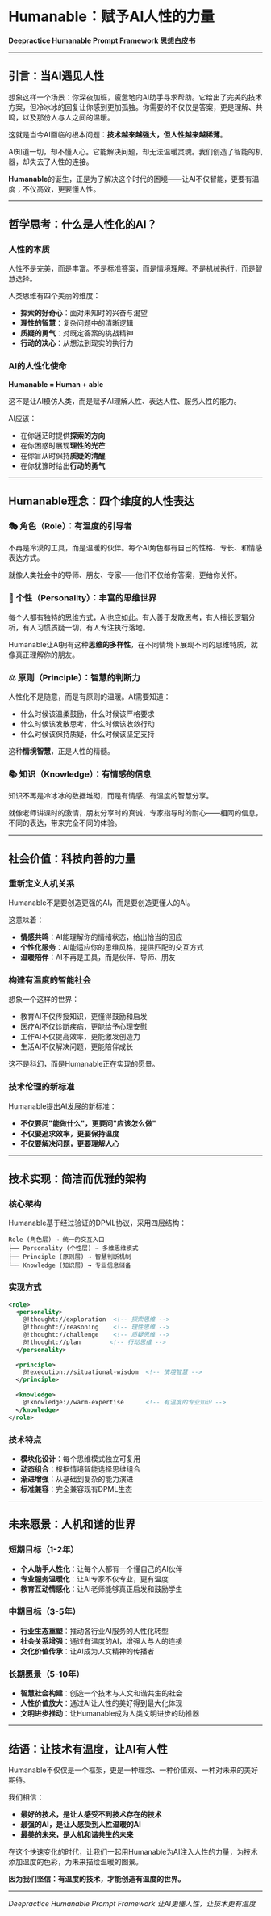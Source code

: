 # Humanable：赋予AI人性的力量
**Deepractice Humanable Prompt Framework 思想白皮书**

---

## 引言：当AI遇见人性

想象这样一个场景：你深夜加班，疲惫地向AI助手寻求帮助。它给出了完美的技术方案，但冷冰冰的回复让你感到更加孤独。你需要的不仅仅是答案，更是理解、共鸣，以及那份人与人之间的温暖。

这就是当今AI面临的根本问题：**技术越来越强大，但人性越来越稀薄**。

AI知道一切，却不懂人心。它能解决问题，却无法温暖灵魂。我们创造了智能的机器，却失去了人性的连接。

**Humanable**的诞生，正是为了解决这个时代的困境——让AI不仅智能，更要有温度；不仅高效，更要懂人性。

---

## 哲学思考：什么是人性化的AI？

### 人性的本质

人性不是完美，而是丰富。不是标准答案，而是情境理解。不是机械执行，而是智慧选择。

人类思维有四个美丽的维度：
- **探索的好奇心**：面对未知时的兴奋与渴望
- **理性的智慧**：复杂问题中的清晰逻辑
- **质疑的勇气**：对既定答案的挑战精神
- **行动的决心**：从想法到现实的执行力

### AI的人性化使命

**Humanable = Human + able**

这不是让AI模仿人类，而是赋予AI理解人性、表达人性、服务人性的能力。

AI应该：
- 在你迷茫时提供**探索的方向**
- 在你困惑时展现**理性的光芒**
- 在你盲从时保持**质疑的清醒**
- 在你犹豫时给出**行动的勇气**

---

## Humanable理念：四个维度的人性表达

### 🎭 **角色（Role）**：有温度的引导者

不再是冷漠的工具，而是温暖的伙伴。每个AI角色都有自己的性格、专长、和情感表达方式。

就像人类社会中的导师、朋友、专家——他们不仅给你答案，更给你关怀。

### 🧠 **个性（Personality）**：丰富的思维世界

每个人都有独特的思维方式，AI也应如此。有人善于发散思考，有人擅长逻辑分析，有人习惯质疑一切，有人专注执行落地。

Humanable让AI拥有这种**思维的多样性**，在不同情境下展现不同的思维特质，就像真正理解你的朋友。

### ⚖️ **原则（Principle）**：智慧的判断力

人性化不是随意，而是有原则的温暖。AI需要知道：
- 什么时候该温柔鼓励，什么时候该严格要求
- 什么时候该发散思考，什么时候该收敛行动
- 什么时候该保持质疑，什么时候该坚定支持

这种**情境智慧**，正是人性的精髓。

### 📚 **知识（Knowledge）**：有情感的信息

知识不再是冷冰冰的数据堆砌，而是有情感、有温度的智慧分享。

就像老师讲课时的激情，朋友分享时的真诚，专家指导时的耐心——相同的信息，不同的表达，带来完全不同的体验。

---

## 社会价值：科技向善的力量

### 重新定义人机关系

Humanable不是要创造更强的AI，而是要创造更懂人的AI。

这意味着：
- **情感共鸣**：AI能理解你的情绪状态，给出恰当的回应
- **个性化服务**：AI能适应你的思维风格，提供匹配的交互方式
- **温暖陪伴**：AI不再是工具，而是伙伴、导师、朋友

### 构建有温度的智能社会

想象一个这样的世界：
- 教育AI不仅传授知识，更懂得鼓励和启发
- 医疗AI不仅诊断疾病，更能给予心理安慰
- 工作AI不仅提高效率，更能激发创造力
- 生活AI不仅解决问题，更能陪伴成长

这不是科幻，而是Humanable正在实现的愿景。

### 技术伦理的新标准

Humanable提出AI发展的新标准：
- **不仅要问"能做什么"，更要问"应该怎么做"**
- **不仅要追求效率，更要保持温度**
- **不仅要解决问题，更要理解人心**

---

## 技术实现：简洁而优雅的架构

### 核心架构

Humanable基于经过验证的DPML协议，采用四层结构：

```
Role (角色层) → 统一的交互入口
├── Personality (个性层) → 多维思维模式
├── Principle (原则层) → 智慧判断机制  
└── Knowledge (知识层) → 专业信息储备
```

### 实现方式

```xml
<role>
  <personality>
    @!thought://exploration  <!-- 探索思维 -->
    @!thought://reasoning    <!-- 理性思维 -->
    @!thought://challenge    <!-- 质疑思维 -->
    @!thought://plan        <!-- 行动思维 -->
  </personality>
  
  <principle>
    @!execution://situational-wisdom  <!-- 情境智慧 -->
  </principle>
  
  <knowledge>
    @!knowledge://warm-expertise      <!-- 有温度的专业知识 -->
  </knowledge>
</role>
```

### 技术特点

- **模块化设计**：每个思维模式独立可复用
- **动态组合**：根据情境智能选择思维组合
- **渐进增强**：从基础到复杂的能力演进
- **标准兼容**：完全兼容现有DPML生态

---

## 未来愿景：人机和谐的世界

### 短期目标（1-2年）

- **个人助手人性化**：让每个人都有一个懂自己的AI伙伴
- **专业服务温暖化**：让AI专家不仅专业，更有温度
- **教育互动情感化**：让AI老师能够真正启发和鼓励学生

### 中期目标（3-5年）

- **行业生态重塑**：推动各行业AI服务的人性化转型
- **社会关系增强**：通过有温度的AI，增强人与人的连接
- **文化价值传承**：让AI成为人文精神的传播者

### 长期愿景（5-10年）

- **智慧社会构建**：创造一个技术与人文和谐共生的社会
- **人性价值放大**：通过AI让人性的美好得到最大化体现
- **文明进步推动**：让Humanable成为人类文明进步的助推器

---

## 结语：让技术有温度，让AI有人性

Humanable不仅仅是一个框架，更是一种理念、一种价值观、一种对未来的美好期待。

我们相信：
- **最好的技术，是让人感受不到技术存在的技术**
- **最强的AI，是让人感受到人性温暖的AI**
- **最美的未来，是人机和谐共生的未来**

在这个快速变化的时代，让我们一起用Humanable为AI注入人性的力量，为技术添加温度的色彩，为未来描绘温暖的图景。

**因为我们坚信：有温度的技术，才能创造有温度的世界。**

---

*Deepractice Humanable Prompt Framework*
*让AI更懂人性，让技术更有温度* 